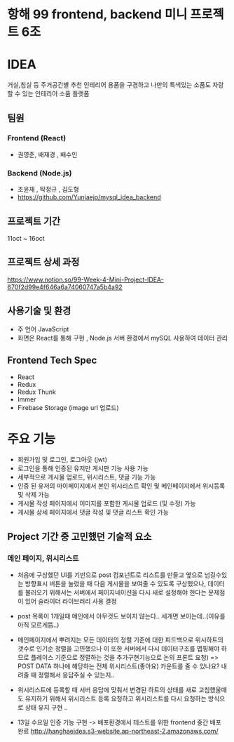 # 항해 99 frontend, backend 미니 프로젝트 6조

# IDEA

거실,침실 등 주거공간별 추천 인테리어 용품을 구경하고 나만의 특색있는 소품도 자랑할 수 있는 인테리어 소품 플랫폼

## 팀원

### Frontend (React)

- 권영준, 배재경 , 배수인

### Backend (Node.js)

- 조윤재 , 탁정규 , 김도형
- https://github.com/Yunjaejo/mysql_idea_backend 


## 프로젝트 기간

11oct ~ 16oct

## 프로젝트 상세 과정

https://www.notion.so/99-Week-4-Mini-Project-IDEA-670f2d99e4f646a6a74060747a5b4a92


## 사용기술 및 환경

- 주 언어 JavaScript
- 화면은 React를 통해 구현 , Node.js 서버 환경에서 mySQL 사용하여 데이터 관리

## Frontend Tech Spec

- React
- Redux
- Redux Thunk
- Immer
- Firebase Storage (image url 업로드)

# 주요 기능

- 회원가입 및 로그인, 로그아웃 (jwt)
- 로그인을 통해 인증된 유저만 게시판 기능 사용 가능
- 세부적으로 게시물 업로드, 위시리스트, 댓글 기능 가능
- 인증 된 유저의 마이페이지에서 본인 위시리스트 확인 및 메인페이지에서 위시등록 및 삭제 가능
- 게시물 작성 페이지에서 이미지를 포함한 게시물 업로드 (및 수정) 가능
- 게시물 상세 페이지에서 댓글 작성 및 댓글 리스트 확인 가능

## Project 기간 중 고민했던 기술적 요소

### 메인 페이지, 위시리스트

- 처음에 구상했던 UI를 기반으로 post 컴포넌트로 리스트를 만들고 옆으로 넘길수있는 방향표시 버튼을 눌렀을 때 다음 게시물을 보여줄 수 있도록 구상했으나, 데이터를 불러오기 위해서는 서버에서 페이지네이션을 다시 새로 설정해야 한다는 문제점이 있어 슬라이더 라이브러리 사용 결정

- post 목록이 1개일때 메인에서 아무것도 보이지 않는다.. 세개면 보이는데..(이유를 아직 모르게뜸..)

- 메인페이지에서 뿌려지는 모든 데이터의 정렬 기준에 대한 피드백으로 위시하트의 갯수로 인기순 정렬을 고민했으나 이 또한 서버에서 다시 데이터구조를 맵핑해야 하므로 플레이스 기준으로 정렬하는 것을 추가구현기능으로 논의
  프론트 요청) => POST DATA 하나에 해당하는 전체 위시리스트(좋아요) 카운트를 줄 수 있나요? 내려줄 때 정렬해서 응답주실 수 있는지..

- 위시리스트에 등록할 때 서버 응답에 맞춰서 변경된 하트의 상태를 새로 고침했울때도 유지하기 위해서 위시리스트 등록 요청하고 위시리스트를 다시 요청하는 방식으로 상태 유지 구현 ..

- 13일 수요일 인증 기능 구현 -> 배포환경에서 테스트를 위한 frontend 중간 배포 완료 http://hanghaeidea.s3-website.ap-northeast-2.amazonaws.com/
